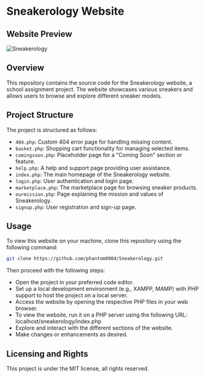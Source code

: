 # Sneakerology Website

## Website Preview
![Sneakerology](https://github.com/phantom0004/Sneakerology/assets/42916447/014bad07-799a-4c3d-9a2f-ec137530f33e)

## Overview
This repository contains the source code for the Sneakerology website, a school assignment project. The website showcases various sneakers and allows users to browse and explore different sneaker models.

## Project Structure
The project is structured as follows:

- `404.php`: Custom 404 error page for handling missing content.
- `basket.php`: Shopping cart functionality for managing selected items.
- `comingsoon.php`: Placeholder page for a "Coming Soon" section or feature.
- `help.php`: A help and support page providing user assistance.
- `index.php`: The main homepage of the Sneakerology website.
- `login.php`: User authentication and login page.
- `marketplace.php`: The marketplace page for browsing sneaker products.
- `ourmission.php`: Page explaining the mission and values of Sneakerology.
- `signup.php`: User registration and sign-up page.

## Usage
To view this website on your machine, clone this repository using the following command:
```bash
git clone https://github.com/phantom0004/Sneakerology.git
```

Then proceed with the following steps:

- Open the project in your preferred code editor.
- Set up a local development environment (e.g., XAMPP, MAMP) with PHP support to host the project on a local server.
- Access the website by opening the respective PHP files in your web browser.
- To view the website, run it on a PHP server using the following URL: localhost/sneakerology/index.php
- Explore and interact with the different sections of the website.
- Make changes or enhancements as desired.

## Licensing and Rights
This project is under the MIT license, all rights reserved.
